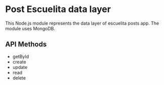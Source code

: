 # Post Escuelita data layer

This Node.js module represents the data layer of escuelita posts app.
The module uses  MongoDB.

## API Methods

 - getById 
 - create
 - update
 - read
 - delete